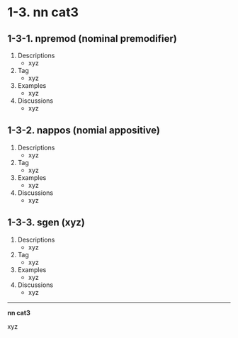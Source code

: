 # 1-3\. nn cat3

## 1-3-1\. npremod (nominal premodifier)

1. Descriptions
    - xyz
2. Tag
    - xyz
3. Examples
    - xyz
4. Discussions
    - xyz

## 1-3-2\. nappos (nomial appositive)

1. Descriptions
    - xyz
2. Tag
    - xyz
3. Examples
    - xyz
4. Discussions
    - xyz

## 1-3-3\. sgen (xyz)

1. Descriptions
    - xyz
2. Tag
    - xyz
3. Examples
    - xyz
4. Discussions
    - xyz

---

**nn cat3**

xyz
